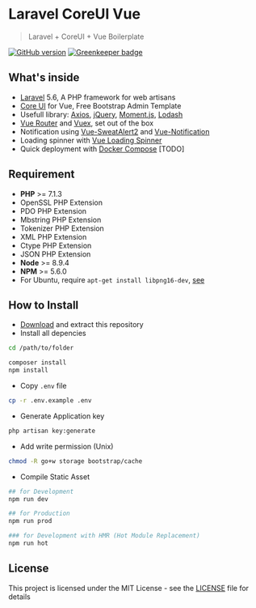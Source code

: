 # Laravel CoreUI Vue

> Laravel + CoreUI + Vue Boilerplate

[![GitHub version](https://badge.fury.io/gh/adenvt%2Flaravel-coreui-vue.svg)](https://badge.fury.io/gh/adenvt%2Flaravel-coreui-vue)
[![Greenkeeper badge](https://badges.greenkeeper.io/adenvt/laravel-coreui-vue.svg)](https://greenkeeper.io/)

## What's inside
* [Laravel][laravel] 5.6, A PHP framework for web artisans
* [Core UI][coreui] for Vue, Free Bootstrap Admin Template
* Usefull library: [Axios][axios], [jQuery][jquery], [Moment.js][moment], [Lodash][lodash]
* [Vue Router][vue-router] and [Vuex][vuex], set out of the box
* Notification using [Vue-SweatAlert2][vue-sweatalert2] and [Vue-Notification][vue-notification]
* Loading spinner with [Vue Loading Spinner][vue-loading-spinner]
* Quick deployment with [Docker Compose][docker-compose] [TODO]

## Requirement
* **PHP** >= 7.1.3
* OpenSSL PHP Extension
* PDO PHP Extension
* Mbstring PHP Extension
* Tokenizer PHP Extension
* XML PHP Extension
* Ctype PHP Extension
* JSON PHP Extension
* **Node** >= 8.9.4
* **NPM** >= 5.6.0
* For Ubuntu, require `apt-get install libpng16-dev`, [see](https://github.com/imagemin/imagemin-mozjpeg/issues/28)

## How to Install
* [Download][download] and extract this repository
* Install all depencies
```bash
cd /path/to/folder

composer install
npm install
```
* Copy `.env` file
```bash
cp -r .env.example .env
```
* Generate Application key
```bash
php artisan key:generate
```
* Add write permission (Unix)
```bash
chmod -R go+w storage bootstrap/cache
```
* Compile Static Asset
```bash
## for Development
npm run dev

## for Production
npm run prod

### for Development with HMR (Hot Module Replacement)
npm run hot
```

## License
This project is licensed under the MIT License - see the [LICENSE](LICENSE) file for details

[download]: https://github.com/adenvt/laravel-coreui-vue/archive/0.1.0.zip
[laravel]: https://laravel.com
[coreui]: https://coreui.io
[axios]: https://github.com/axios/axios
[jquery]: https://jquery.com/
[lodash]: https://lodash.com/
[moment]: https://momentjs.com/
[vue-router]: https://router.vuejs.org/
[vuex]: https://vuex.vuejs.org/
[vue-sweatalert2]: https://github.com/avil13/vue-sweetalert2
[vue-notification]: http://vue-notification.yev.io/
[vue-loading-spinner]: https://nguyenvanduocit.github.io/vue-loading-spinner/
[docker-compose]: https://docs.docker.com/compose/
